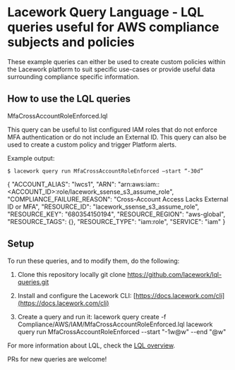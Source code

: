 # Lacework Query Language - LQL queries useful for AWS compliance subjects and policies

These example queries can either be used to create custom policies within the Lacework platform to suit specific use-cases or provide useful data surrounding compliance specific information. 

## How to use the LQL queries

MfaCrossAccountRoleEnforced.lql

This query can be useful to list configured IAM roles that do not enforce MFA authentication or do not include an External ID. This query can also be used to create a custom policy and trigger Platform alerts.

Example output:

    $ lacework query run MfaCrossAccountRoleEnforced –start “-30d”

  {
    "ACCOUNT_ALIAS": "lwcs1",
    "ARN": "arn:aws:iam::<ACCOUNT_ID>:role/lacework_ssense_s3_assume_role",
    "COMPLIANCE_FAILURE_REASON": "Cross-Account Access Lacks External ID or MFA",
    "RESOURCE_ID": "lacework_ssense_s3_assume_role",
    "RESOURCE_KEY": "680354150194",
    "RESOURCE_REGION": "aws-global",
    "RESOURCE_TAGS": {},
    "RESOURCE_TYPE": "iam:role",
    "SERVICE": "iam"
  }



## Setup

To run these queries, and to modify them, do the following:

1. Clone this repository locally
    git clone https://github.com/lacework/lql-queries.git

2. Install and configure the Lacework CLI:  [https://docs.lacework.com/cli](https://docs.lacework.com/cli)

3. Create a query and run it:
    lacework query create -f Compliance/AWS/IAM/MfaCrossAccountRoleEnforced.lql
    lacework query run MfaCrossAccountRoleEnforced --start "-1w@w" --end "@w"

For more information about LQL, check the [LQL overview](https://docs.lacework.com/lql/lql-overview).

PRs for new queries are welcome!
